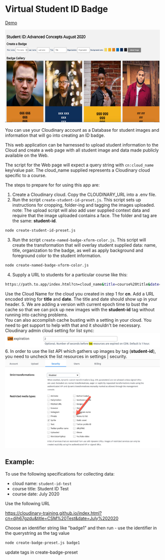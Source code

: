 # Virtual Student ID Badge

<a href="https://www.beckypeltz.me/student-id/index.html?cn=pictures77&title=Advanced%20Concepts&date=August%202020" target="_blank">Demo</a>

<img src="./images/sample-student-set.jpg" alt="sample" height="300" width="700">

You can use your Cloudinary account as a Database for student images and information that will go into creating an ID badge.  

This web application can be harnessed to upload student information to the Cloud and create a web page with all student image and data made publicly available on the Web.

The script for the Web page will expect a query string with `cn:cloud_name` key/value pair.  The cloud_name supplied represents a Cloudinary cloud specific to a course.  

The steps to prepare for for using this app are: 

1. Create a Cloudinary cloud.  Copy the CLOUDINARY_URL into a .env file.
2. Run the script `create-student-id-preset.js`.  This script sets up instructions for cropping, folder-ing and tagging the images uploaded.  note: The upload script will also add user supplied context data and require that the image uploaded contains a face.  The folder and tag are the same: **student-id**.
```bash
node create-student-id-preset.js
```
3. Run the script `create-named-badge-xform-color.js`. This script will create the transformation that will overlay student supplied data: name, title, organization to the badge, as well as apply background and foreground color to the student information.
```bash
node create-named-badge-xform-color.js
```
4. Supply a URL to students for a particular course like this: 
```bash
https://path.to.app/index.html?cn=cloud_name&title=course%20title&date=course%20date
```
Use the Cloud Name for the cloud you created in step 1 for **cn**.  Add a URL encoded string for **title** and **date**.  The title and date should show up in your header.
5. We are adding a version with current epoch time to bust the cache so that we can pick up new images with the **student-id** tag without running into caching problems.  
You can also accomplish cache busting with a setting in your cloud.  You need to get support to help with that and it shouldn't be necessary. Cloudinary admin cloud setting for list sync: 
![list setting](./images/list-setting.jpg)
6. In order to use the list API which gathers up images by tag (**student-id**), you need to uncheck the list resources in settings | security.
![Resource List](./images/uncheck-list-resources.jpg)

## Example:
To use the following specifications for collecting data:
- cloud name: `student-id-test`
- course title: Student ID Test
- course date: July 2020

Use the following URL

https://cloudinary-training.github.io/index.html?cn=djh67gzdu&title=CSM%20Test&date=July%202020


Choose an identifier string like "badge1" and then run - use the identifier in the querystring as the tag value
```bash
node create-badge-preset.js badge1
```

update tags in create-badge-preset